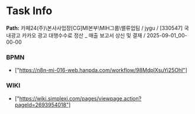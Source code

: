 # Task Info

**Path:** 카페24(주)\본사사업장\[CG]MI본부\MIH그룹\밸류업팀 / jygu / [330547] 국내광고 카카오 광고 대행수수료 정산 _ 매출 보고서 상신 및 결재 / 2025-09-01_00-00-00

### BPMN
- ["https://n8n-mi-016-web.hanpda.com/workflow/98MdplXsuYi25Ohl"]

### WIKI
- ["https://wiki.simplexi.com/pages/viewpage.action?pageId=2693954018"]

